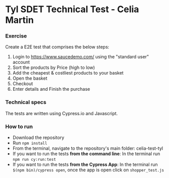 # Tyl SDET Technical Test - Celia Martin

### Exercise

Create a E2E test that comprises the below steps: 

1. Login to https://www.saucedemo.com/ using the "standard user" account
2. Sort the products by Price (high to low)
3. Add the cheapest & costliest products to your basket
4. Open the basket
5. Checkout
6. Enter details and Finish the purchase

### Technical specs

The tests are written using Cypress.io and Javascript.

### How to run

* Download the repository
* Run `npm install`
* From the terminal, navigate to the repository's main folder: celia-test-tyl
* If you want to run the tests **from the command line**: In the terminal run `npm run cy:run:test`
* If you want to run the tests **from the Cypress App**: In the terminal run `$(npm bin)/cypress open`, once the app is open click on `shopper_test.js`

